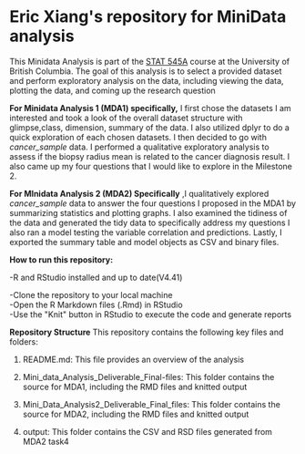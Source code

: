 # Eric Xiang's repository for MiniData analysis

This Minidata Analysis is part of the [STAT 545A](https://stat545.stat.ubc.ca/syllabus-545a/) course at the University of British Columbia. The goal of this analysis is to select a provided dataset and perform exploratory analysis on the data, including viewing the data, plotting the data, and coming up the research question

**For Minidata Analysis 1 (MDA1) specifically,** I first chose the datasets I am interested and took a look of the overall dataset structure with glimpse,class, dimension, summary of the data. I also utilized dplyr to do a quick exploration of each chosen datasets. I then decided to go with *cancer_sample* data. I performed a qualitative exploratory analysis to assess if the biopsy radius mean is related to the cancer diagnosis result. I also came up my four questions that I would like to explore in the Milestone 2.

**For MInidata Analysis 2 (MDA2) Specifically** ,I qualitatively explored *cancer_sample* data to answer the four questions I proposed in the MDA1 by summarizing statistics and plotting graphs. I also examined the tidiness of the data and generated the tidy data to specifically address my questions I also ran a model testing the variable correlation and predictions. Lastly, I exported the summary table and model objects as CSV and binary files.

**How to run this repository:**

-R and RStudio installed and up to date(V4.41)

-Clone the repository to your local machine\
-Open the R Markdown files (.Rmd) in RStudio\
-Use the "Knit" button in RStudio to execute the code and generate reports

**Repository Structure** This repository contains the following key files and folders:

1.  README.md: This file provides an overview of the analysis

4.  Mini_data_Analysis_Deliverable_Final-files: This folder contains the source for MDA1, including the RMD files and knitted output

5.  Mini_Data_Analysis2_Deliverable_Final_files: This folder contains the source for MDA2, including the RMD files and knitted output 

6.  output: This folder contains the CSV and RSD files generated from MDA2 task4
